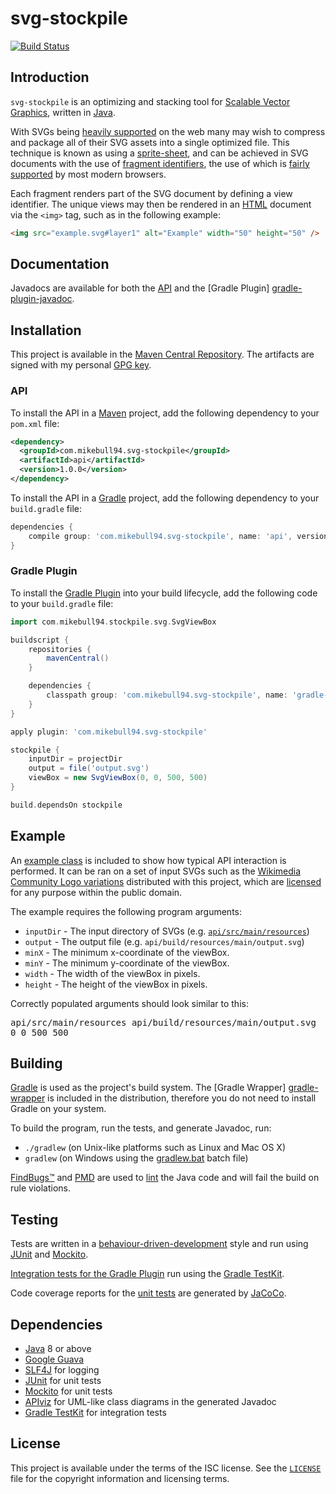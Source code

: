 # svg-stockpile

[![Build Status][build-status-img]][build-status]

## Introduction

`svg-stockpile` is an optimizing and stacking tool for
[Scalable Vector Graphics][svg], written in [Java][java].

With SVGs being [heavily supported][caniuse-svg] on the web many may wish to
compress and package all of their SVG assets into a single optimized file. This
technique is known as using a [sprite-sheet][spritesheet], and can be achieved
in SVG documents with the use of [fragment identifiers][svg-fragments], the use
of which is [fairly supported][caniuse-svg-fragment] by most modern browsers.

Each fragment renders part of the SVG document by defining a view identifier.
The unique views may then be rendered in an [HTML][html] document via the
`<img>` tag, such as in the following example:

```html
<img src="example.svg#layer1" alt="Example" width="50" height="50" />
```

## Documentation

Javadocs are available for both the [API][api-javadoc] and the [Gradle Plugin]
[gradle-plugin-javadoc].

## Installation

This project is available in the [Maven Central Repository][maven-central]. The
artifacts are signed with my personal [GPG key][gpg].

### API

To install the API in a [Maven][maven] project, add the following dependency to
your `pom.xml` file:

```xml
<dependency>
  <groupId>com.mikebull94.svg-stockpile</groupId>
  <artifactId>api</artifactId>
  <version>1.0.0</version>
</dependency>
```

To install the API in a [Gradle][gradle] project, add the following dependency
to your `build.gradle` file:

```groovy
dependencies {
    compile group: 'com.mikebull94.svg-stockpile', name: 'api', version: '1.0.0'
}
```

### Gradle Plugin

To install the [Gradle Plugin][gradle-plugin] into your build lifecycle, add the
following code to your `build.gradle` file:

```groovy
import com.mikebull94.stockpile.svg.SvgViewBox

buildscript {
    repositories {
        mavenCentral()
    }

    dependencies {
        classpath group: 'com.mikebull94.svg-stockpile', name: 'gradle-plugin', version: '1.0.0'
    }
}

apply plugin: 'com.mikebull94.svg-stockpile'

stockpile {
    inputDir = projectDir
    output = file('output.svg')
    viewBox = new SvgViewBox(0, 0, 500, 500)
}

build.dependsOn stockpile
```

## Example

An [example class][example.java] is included to show how typical API interaction
is performed. It can be ran on a set of input SVGs such as the [Wikimedia
Community Logo variations][api-resources] distributed with this project, which
are [licensed][wikimedia-community-logo] for any purpose within the public
domain.

The example requires the following program arguments:

* `inputDir` - The input directory of SVGs (e.g.
  [`api/src/main/resources`][api-resources])
* `output` - The output file (e.g. `api/build/resources/main/output.svg`)
* `minX` - The minimum x-coordinate of the viewBox.
* `minY` - The minimum y-coordinate of the viewBox.
* `width` - The width of the viewBox in pixels.
* `height` - The height of the viewBox in pixels.

Correctly populated arguments should look similar to this:

<kbd>
  <kbd>api/src/main/resources</kbd>
  <kbd>api/build/resources/main/output.svg</kbd>
  <kbd>0 0 500 500</kbd>
</kbd>

## Building

[Gradle][gradle] is used as the project's build system. The [Gradle Wrapper]
[gradle-wrapper] is included in the distribution, therefore you do not need to
install Gradle on your system.

To build the program, run the tests, and generate Javadoc, run:

* `./gradlew` (on Unix-like platforms such as Linux and Mac OS X)
* `gradlew` (on Windows using the [gradlew.bat](gradlew.bat) batch file)

[FindBugs™][findbugs] and [PMD][pmd] are used to [lint][lint] the Java code and
will fail the build on rule violations.

## Testing

Tests are written in a [behaviour-driven-development][bdd] style and run using
[JUnit][junit] and [Mockito][mockito].

[Integration tests for the Gradle Plugin][gradle-plugin-integ-test] run using
the [Gradle TestKit][gradle-testkit].

Code coverage reports for the [unit tests][unit-tests] are generated by
[JaCoCo][jacoco].

## Dependencies

* [Java][java] 8 or above
* [Google Guava][guava]
* [SLF4J][slf4j] for logging
* [JUnit][junit] for unit tests
* [Mockito][mockito] for unit tests
* [APIviz][apiviz] for UML-like class diagrams in the generated Javadoc
* [Gradle TestKit][gradle-testkit] for integration tests

## License

This project is available under the terms of the ISC license. See the
[`LICENSE`](LICENSE) file for the copyright information and licensing terms.

[example.java]: api/src/main/example/com/mikebull94/stockpile/Example.java
[api-resources]: api/src/main/resources
[unit-tests]: api/src/test/java

[build-status-img]: https://travis-ci.org/MikeBull94/svg-stockpile.svg
[build-status]: https://travis-ci.org/MikeBull94/svg-stockpile
[svg]: https://www.w3.org/Graphics/SVG/
[java]: https://java.com
[caniuse-svg]: http://caniuse.com/#feat=svg
[spritesheet]: https://css-tricks.com/css-sprites/
[svg-fragments]: https://css-tricks.com/svg-fragment-identifiers-work/
[caniuse-svg-fragment]: http://caniuse.com/#feat=svg-fragment
[html]: https://www.w3.org/html/
[api-javadoc]: https://www.javadoc.io/doc/com.mikebull94.svg-stockpile/api/
[gradle-plugin-javadoc]: https://www.javadoc.io/doc/com.mikebull94.svg-stockpile/gradle-plugin/
[maven-central]: http://search.maven.org/
[gradle]: https://gradle.org/
[maven]: https://maven.apache.org/
[gpg]: https://michael-bull.com/gpg.asc
[wikimedia-community-logo]: https://commons.wikimedia.org/wiki/File:Wikimedia_Community_Logo.svg
[gradle-plugin]: https://docs.gradle.org/current/userguide/plugins.html
[gradle-wrapper]: https://docs.gradle.org/current/userguide/gradle_wrapper.html
[bdd]: https://en.wikipedia.org/wiki/Behavior-driven_development
[junit]: http://junit.org/
[mockito]: http://mockito.org/
[jacoco]: http://eclemma.org/jacoco/
[findbugs]: http://findbugs.sourceforge.net/
[pmd]: https://pmd.github.io/
[lint]: https://en.wikipedia.org/wiki/Lint_%28software%29
[mockito]: http://mockito.org/
[gradle-plugin-integ-test]: gradle-plugin/src/integTest/java/com/mikebull94/stockpile/gradle/StockpilePluginTest.java
[gradle-testkit]: https://docs.gradle.org/current/userguide/test_kit.html
[guava]: https://github.com/google/guava
[slf4j]: http://slf4j.org/
[junit]: http://junit.org/
[apiviz]: https://github.com/grahamedgecombe/apiviz
[gradle-testkit]: https://docs.gradle.org/current/userguide/test_kit.html

